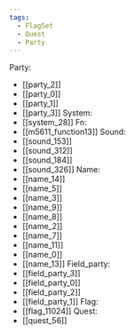 ```yaml
---
tags:
  - FlagSet
  - Quest
  - Party
---
```

Party:
- [[party_2]]
- [[party_0]]
- [[party_1]]
- [[party_3]]
System:
- [[system_28]]
Fn:
- [[m5611_function13]]
Sound:
- [[sound_153]]
- [[sound_312]]
- [[sound_184]]
- [[sound_326]]
Name:
- [[name_14]]
- [[name_5]]
- [[name_3]]
- [[name_9]]
- [[name_8]]
- [[name_2]]
- [[name_7]]
- [[name_11]]
- [[name_0]]
- [[name_13]]
Field_party:
- [[field_party_3]]
- [[field_party_0]]
- [[field_party_2]]
- [[field_party_1]]
Flag:
- [[flag_11024]]
Quest:
- [[quest_56]]

